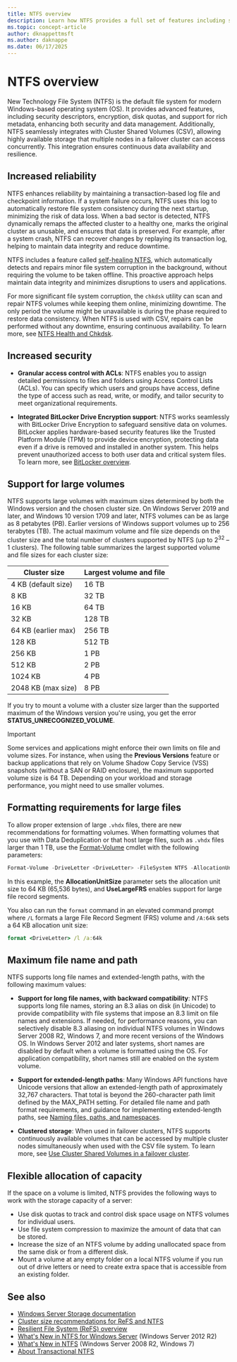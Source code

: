 ```yaml
---
title: NTFS overview
description: Learn how NTFS provides a full set of features including security descriptors, encryption, disk quotas, and rich metadata in Windows.
ms.topic: concept-article
author: dknappettmsft
ms.author: daknappe
ms.date: 06/17/2025
---
```


# NTFS overview

New Technology File System (NTFS) is the default file system for modern Windows-based operating system (OS). It provides advanced features, including security descriptors, encryption, disk quotas, and support for rich metadata, enhancing both security and data management. Additionally, NTFS seamlessly integrates with Cluster Shared Volumes (CSV), allowing highly available storage that multiple nodes in a failover cluster can access concurrently. This integration ensures continuous data availability and resilience.

## Increased reliability

NTFS enhances reliability by maintaining a transaction-based log file and checkpoint information. If a system failure occurs, NTFS uses this log to automatically restore file system consistency during the next startup, minimizing the risk of data loss. When a bad sector is detected, NTFS dynamically remaps the affected cluster to a healthy one, marks the original cluster as unusable, and ensures that data is preserved. For example, after a system crash, NTFS can recover changes by replaying its transaction log, helping to maintain data integrity and reduce downtime.

NTFS includes a feature called [self-healing NTFS](/previous-versions/windows/it-pro/windows-server-2008-r2-and-2008/cc771388(v=ws.10)), which automatically detects and repairs minor file system corruption in the background, without requiring the volume to be taken offline. This proactive approach helps maintain data integrity and minimizes disruptions to users and applications.

For more significant file system corruption, the `chkdsk` utility can scan and repair NTFS volumes while keeping them online, minimizing downtime. The only period the volume might be unavailable is during the phase required to restore data consistency. When NTFS is used with CSV, repairs can be performed without any downtime, ensuring continuous availability. To learn more, see [NTFS Health and Chkdsk](/previous-versions/windows/it-pro/windows-server-2012-r2-and-2012/hh831536(v%3dws.11)).

## Increased security

- **Granular access control with ACLs**: NTFS enables you to assign detailed permissions to files and folders using Access Control Lists (ACLs). You can specify which users and groups have access, define the type of access such as read, write, or modify, and tailor security to meet organizational requirements.

- **Integrated BitLocker Drive Encryption support**: NTFS works seamlessly with BitLocker Drive Encryption to safeguard sensitive data on volumes. BitLocker applies hardware-based security features like the Trusted Platform Module (TPM) to provide device encryption, protecting data even if a drive is removed and installed in another system. This helps prevent unauthorized access to both user data and critical system files. To learn more, see [BitLocker overview](/windows/security/operating-system-security/data-protection/bitlocker).

## Support for large volumes

NTFS supports large volumes with maximum sizes determined by both the Windows version and the chosen cluster size. On Windows Server 2019 and later, and Windows 10 version 1709 and later, NTFS volumes can be as large as 8 petabytes (PB). Earlier versions of Windows support volumes up to 256 terabytes (TB). The actual maximum volume and file size depends on the cluster size and the total number of clusters supported by NTFS (up to 2<sup>32</sup> – 1 clusters). The following table summarizes the largest supported volume and file sizes for each cluster size:

| Cluster size | Largest volume and file |
|--|--|
| 4 KB (default size) | 16 TB |
| 8 KB | 32 TB |
| 16 KB | 64 TB |
| 32 KB | 128 TB |
| 64 KB (earlier max) | 256 TB |
| 128 KB | 512 TB |
| 256 KB | 1 PB |
| 512 KB | 2 PB |
| 1024 KB | 4 PB |
| 2048 KB (max size) | 8 PB |

If you try to mount a volume with a cluster size larger than the supported maximum of the Windows version you're using, you get the error **STATUS_UNRECOGNIZED_VOLUME**.

> [!IMPORTANT]
> Some services and applications might enforce their own limits on file and volume sizes. For instance, when using the **Previous Versions** feature or backup applications that rely on Volume Shadow Copy Service (VSS) snapshots (without a SAN or RAID enclosure), the maximum supported volume size is 64 TB. Depending on your workload and storage performance, you might need to use smaller volumes.

## Formatting requirements for large files

To allow proper extension of large `.vhdx` files, there are new recommendations for formatting volumes. When formatting volumes that you use with Data Deduplication or that host large files, such as `.vhdx` files larger than 1 TB, use the [Format-Volume](/powershell/module/storage/format-volume) cmdlet with the following parameters:

```powershell
Format-Volume -DriveLetter <DriveLetter> -FileSystem NTFS -AllocationUnitSize 65536 -UseLargeFRS
```

In this example, the **AllocationUnitSize** parameter sets the allocation unit size to 64 KB (65,536 bytes), and **UseLargeFRS** enables support for large file record segments.

You also can run the `format` command in an elevated command prompt where `/L` formats a large File Record Segment (FRS) volume and `/A:64k` sets a 64 KB allocation unit size:

```cmd
format <DriveLetter> /l /a:64k
```

## Maximum file name and path

NTFS supports long file names and extended-length paths, with the following maximum values:

- **Support for long file names, with backward compatibility**: NTFS supports long file names, storing an 8.3 alias on disk (in Unicode) to provide compatibility with file systems that impose an 8.3 limit on file names and extensions. If needed, for performance reasons, you can selectively disable 8.3 aliasing on individual NTFS volumes in Windows Server 2008 R2, Windows 7, and more recent versions of the Windows OS. In Windows Server 2012 and later systems, short names are disabled by default when a volume is formatted using the OS. For application compatibility, short names still are enabled on the system volume.

- **Support for extended-length paths**: Many Windows API functions have Unicode versions that allow an extended-length path of approximately 32,767 characters. That total is beyond the 260-character path limit defined by the MAX\_PATH setting. For detailed file name and path format requirements, and guidance for implementing extended-length paths, see [Naming files, paths, and namespaces](/windows/win32/fileio/naming-a-file).

- **Clustered storage**: When used in failover clusters, NTFS supports continuously available volumes that can be accessed by multiple cluster nodes simultaneously when used with the CSV file system. To learn more, see [Use Cluster Shared Volumes in a failover cluster](../../failover-clustering/failover-cluster-csvs.md).

## Flexible allocation of capacity

If the space on a volume is limited, NTFS provides the following ways to work with the storage capacity of a server:

- Use disk quotas to track and control disk space usage on NTFS volumes for individual users.
- Use file system compression to maximize the amount of data that can be stored.
- Increase the size of an NTFS volume by adding unallocated space from the same disk or from a different disk.
- Mount a volume at any empty folder on a local NTFS volume if you run out of drive letters or need to create extra space that is accessible from an existing folder.

## See also

- [Windows Server Storage documentation](../storage.yml)
- [Cluster size recommendations for ReFS and NTFS](https://techcommunity.microsoft.com/t5/Storage-at-Microsoft/Cluster-size-recommendations-for-ReFS-and-NTFS/ba-p/425960)
- [Resilient File System (ReFS) overview](../refs/refs-overview.md)
- [What's New in NTFS for Windows Server](/previous-versions/windows/it-pro/windows-server-2012-r2-and-2012/dn466520(v%3dws.11)) (Windows Server 2012 R2)
- [What's New in NTFS](/previous-versions/windows/it-pro/windows-server-2008-r2-and-2008/ff383236(v=ws.10)) (Windows Server 2008 R2, Windows 7)
- [About Transactional NTFS](/windows/win32/fileio/about-transactional-ntfs)

